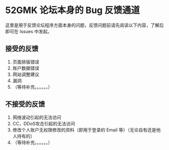# 52GMK 论坛本身的 Bug 反馈通道
这里是用于反馈论坛程序方面本身的问题，反馈问题前请先阅读以下内容，了解后即可在 Issues 中发起。

## 接受的反馈

1. 页面排版错误
2. 账户数据错误
3. 网站调整建议
4. 漏洞
5. （等待补充。。。。。。）

## 不接受的反馈

1. 网络波动引起的无法访问
2. CC，DDoS攻击引起的无法访问
3. 修改个人账户无权限修改的资料（即用于登录的 Email 等）（无论自有还是他人持有的）
4. （等待补充。。。。。。）
